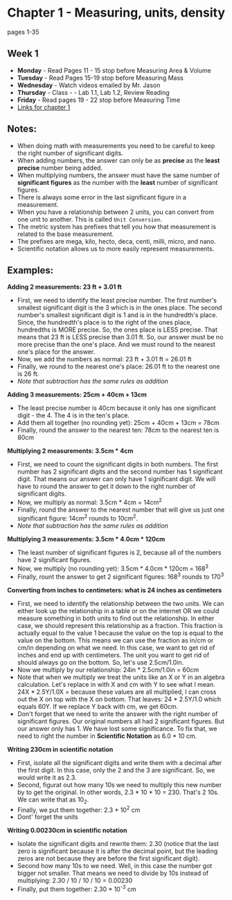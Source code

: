 # Chapter 1 - Measuring, units, density
pages 1-35

## Week 1
- **Monday** - Read Pages 11 - 15 stop before Measuring Area & Volume
- **Tuesday** - Read Pages 15-19 stop before Measuring Mass
- **Wednesday** - Watch videos emailed by Mr. Jason
- **Thursday** - Class - - Lab 1.1, Lab 1.2, Review Reading
- **Friday** - Read pages 19 - 22 stop before Measuring Time
- [Links for chapter 1](https://bereanbuilders.com/ecomm/online-content/discovering-design-with-chemistry/ddc-chapter-1/)

## Notes:
- When doing math with measurements you need to be careful to keep the right number of significant digits.
- When adding numbers, the answer can only be as **precise** as the **least precise** number being added.
- When multiplying numbers, the answer must have the same number of **significant figures** as the number with the **least** number of significant figures.
- There is always some error in the last significant figure in a measurement.
- When you have a relationship between 2 units, you can convert from one unit to another. This is called `Unit Conversion`.
- The metric system has prefixes that tell you how that measurement is related to the base measurement.
- The prefixes are mega, kilo, hecto, deca, centi, milli, micro, and nano.
- Scientific notation allows us to more easily represent measurements. 

## Examples:
**Adding 2 measurements: 23 ft + 3.01 ft**
- First, we need to identify the least precise number. The first number's smallest significant digit is the 3 which is in the ones place. The second number's smallest significant digit is 1 and is in the hundredth's place. Since, the hundredth's place is to the right of the ones place, hundredths is MORE precise. So, the ones place is LESS precise. That means that 23 ft is LESS precise than 3.01 ft. So, our answer must be no more precise than the one's place. And we must round to the nearest one's place for the answer. 
- Now, we add the numbers as normal: 23 ft + 3.01 ft = 26.01 ft
- Finally, we round to the nearest one's place: 26.01 ft to the nearest one is 26 ft. 
- *Note that subtraction has the same rules as addition*

**Adding 3 measurements: 25cm + 40cm + 13cm**
- The least precise number is 40cm because it only has one significant digit - the 4. The 4 is in the ten's place.
- Add them all together (no rounding yet): 25cm + 40cm + 13cm = 78cm
- Finally, round the answer to the nearest ten: 78cm to the nearest ten is 80cm

**Multiplying 2 measurements: 3.5cm * 4cm**
- First, we need to count the significant digits in both numbers. The first number has 2 significant digits and the second number has 1 significant digit. That means our answer can only have 1 significant digit. We will have to round the answer to get it down to the right number of significant digits.
- Now, we multiply as normal: 3.5cm * 4cm = 14cm<sup>2</sup>
- Finally, round the answer to the nearest number that will give us just one significant figure: 14cm<sup>2</sup> rounds to  10cm<sup>2</sup>.
- *Note that subtraction has the same rules as addition*

**Multiplying 3 measurements: 3.5cm * 4.0cm * 120cm**
- The least number of significant figures is 2, because all of the numbers have 2 significant figures.
- Now, we multiply (no rounding yet): 3.5cm * 4.0cm * 120cm = 168<sup>3</sup>
- Finally, rount the answer to get 2 significant figures: 168<sup>3</sup> rounds to 170<sup>3</sup>

**Converting from inches to centimeters: what is 24 inches as centimeters**
- First, we need to identify the relationship between the two units. We can either look up the relationship in a table or on the internet OR we could measure something in both units to find out the relationship. In either case, we should represent this relationship as a fraction. This fraction is actually equal to the value 1 because the value on the top is equal to the value on the bottom. This means we can use the fraction as in/cm or cm/in depending on what we need. In this case, we want to get rid of inches and end up with centimeters. The unit you want to get rid of should always go on the bottom. So, let's use 2.5cm/1.0in.
- Now we multiply by our relationship: 24in * 2.5cm/1.0in = 60cm
- Note that when we multiply we treat the units like an X or Y in an algebra calculation. Let's replace in with X and cm with Y to see what I mean. 24X * 2.5Y/1.0X = because these values are all multiplied, I can cross out the X on top with the X on bottom. That leaves: 24 * 2.5Y/1.0 which equals 60Y. If we replace Y back with cm, we get 60cm.
- Don't forget that we need to write the answer with the right number of significant figures. Our original numbers all had 2 significant figures. But our answer only has 1. We have lost some significance. To fix that, we need to right the number in **Scientific Notation** as 6.0 * 10 cm.

**Writing 230cm in scientific notation**
- First, isolate all the significant digits and write them with a decimal after the first digit. In this case, only the 2 and the 3 are significant. So, we would write it as 2.3.
- Second, figurat out how many 10s we need to multiply this new number by to get the original. In other words, 2.3 * 10 * 10 = 230. That's 2 10s. We can write that as 10<sub>2</sub>.
- Finally, we put them together: 2.3 * 10<sup>2</sup> cm
- Dont' forget the units

**Writing 0.00230cm in scientific notation**
- Isolate the significant digits and rewrite them: 2.30 (notice that the last zero is significant because it is after the decimal point, but the leading zeros are not because they are before the first significant digit).
- Second how many 10s to we need. Well, in this case the number got bigger not smaller. That means we need to divide by 10s instead of multiplying: 2.30 / 10 / 10 / 10 = 0.00230
- Finally, put them together: 2.30 * 10<sup>-3</sup> cm
